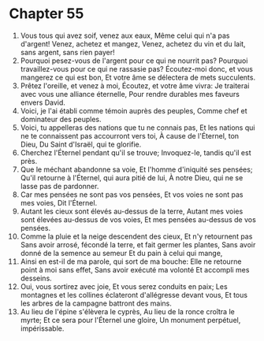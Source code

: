 # Chapter 55

1. Vous tous qui avez soif, venez aux eaux, Même celui qui n'a pas d'argent! Venez, achetez et mangez, Venez, achetez du vin et du lait, sans argent, sans rien payer!
2. Pourquoi pesez-vous de l'argent pour ce qui ne nourrit pas? Pourquoi travaillez-vous pour ce qui ne rassasie pas? Écoutez-moi donc, et vous mangerez ce qui est bon, Et votre âme se délectera de mets succulents.
3. Prêtez l'oreille, et venez à moi, Écoutez, et votre âme vivra: Je traiterai avec vous une alliance éternelle, Pour rendre durables mes faveurs envers David.
4. Voici, je l'ai établi comme témoin auprès des peuples, Comme chef et dominateur des peuples.
5. Voici, tu appelleras des nations que tu ne connais pas, Et les nations qui ne te connaissent pas accourront vers toi, À cause de l'Éternel, ton Dieu, Du Saint d'Israël, qui te glorifie.
6. Cherchez l'Éternel pendant qu'il se trouve; Invoquez-le, tandis qu'il est près.
7. Que le méchant abandonne sa voie, Et l'homme d'iniquité ses pensées; Qu'il retourne à l'Éternel, qui aura pitié de lui, À notre Dieu, qui ne se lasse pas de pardonner.
8. Car mes pensées ne sont pas vos pensées, Et vos voies ne sont pas mes voies, Dit l'Éternel.
9. Autant les cieux sont élevés au-dessus de la terre, Autant mes voies sont élevées au-dessus de vos voies, Et mes pensées au-dessus de vos pensées.
10. Comme la pluie et la neige descendent des cieux, Et n'y retournent pas Sans avoir arrosé, fécondé la terre, et fait germer les plantes, Sans avoir donné de la semence au semeur Et du pain à celui qui mange,
11. Ainsi en est-il de ma parole, qui sort de ma bouche: Elle ne retourne point à moi sans effet, Sans avoir exécuté ma volonté Et accompli mes desseins.
12. Oui, vous sortirez avec joie, Et vous serez conduits en paix; Les montagnes et les collines éclateront d'allégresse devant vous, Et tous les arbres de la campagne battront des mains.
13. Au lieu de l'épine s'élèvera le cyprès, Au lieu de la ronce croîtra le myrte; Et ce sera pour l'Éternel une gloire, Un monument perpétuel, impérissable.

